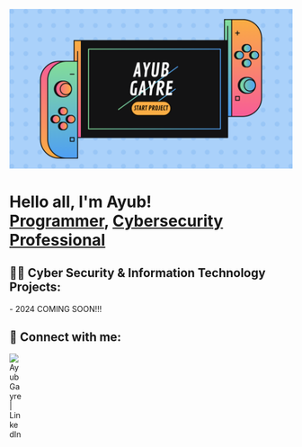  ![Github logo](https://github.com/Ayubgayre/Ayubgayre/blob/main/Blue%20and%20Green%20Modern%20Gradient%20Trivia%20Night%20Game%20Presentation.png)
<h1>Hello all, I'm Ayub! <br/><a href="https://github.com/Ayubgayre">Programmer</a>, <a href="https://www.linkedin.com/in/ayub-gayre-a896ab1b8/">Cybersecurity Professional</a>
<h2>👨‍💻 Cyber Security & Information Technology Projects:</h2>
- 2024 COMING SOON!!!

<h2> 🤳 Connect with me:</h2>


[<img align="left" alt="AyubGayre | LinkedIn" width="22px" src="https://cdn.jsdelivr.net/npm/simple-icons@v3/icons/linkedin.svg" />][linkedin]

[linkedin]: https://www.linkedin.com/in/ayub-gayre-a896ab1b8/

<!--

-->

